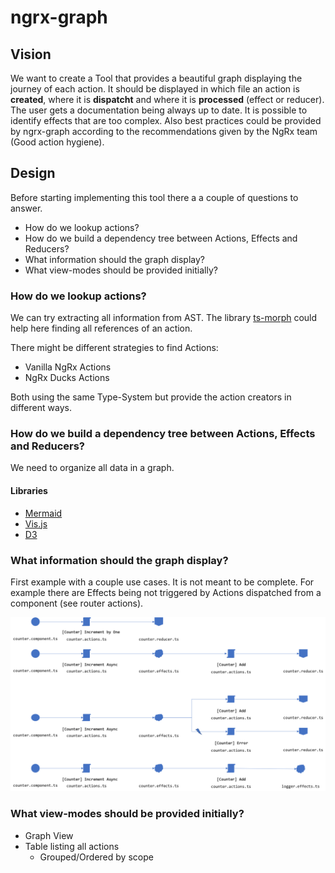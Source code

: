 # ngrx-graph

## Vision

We want to create a Tool that provides a beautiful graph displaying the journey of each action.
It should be displayed in which file an action is **created**, where it is **dispatcht** and where it is **processed** (effect or reducer).
The user gets a documentation being always up to date. It is possible to identify effects that are too complex. Also best practices could be provided by ngrx-graph according to the recommendations given by the NgRx team (Good action hygiene).

## Design

Before starting implementing this tool there a a couple of questions to answer.

- How do we lookup actions?
- How do we build a dependency tree between Actions, Effects and Reducers?
- What information should the graph display?
- What view-modes should be provided initially?

### How do we lookup actions?

We can try extracting all information from AST.
The library [ts-morph](https://ts-morph.com/) could help here finding all references of an action.

There might be different strategies to find Actions:

- Vanilla NgRx Actions
- NgRx Ducks Actions

Both using the same Type-System but provide the action creators in different ways.

### How do we build a dependency tree between Actions, Effects and Reducers?

We need to organize all data in a graph.

#### Libraries

- [Mermaid](https://mermaid-js.github.io/mermaid/#/)
- [Vis.js](https://visjs.org/)
- [D3](https://observablehq.com/@d3/tidy-tree)

### What information should the graph display?

First example with a couple use cases. It is not meant to be complete.
For example there are Effects being not triggered by Actions dispatched from a component (see router actions).

![action-journey](./assets/graphs.png)

### What view-modes should be provided initially?

- Graph View
- Table listing all actions
  - Grouped/Ordered by scope
